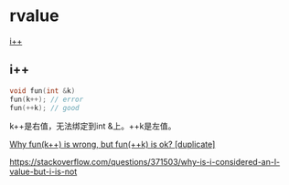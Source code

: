 # rvalue

[i++](#i++)

## i++

```c++
void fun(int &k)
fun(k++); // error
fun(++k); // good
```

k++是右值，无法绑定到int &上。++k是左值。

[Why fun(k++) is wrong, but fun(++k) is ok? [duplicate]](https://stackoverflow.com/questions/63212957/why-funk-is-wrong-but-funk-is-ok)

https://stackoverflow.com/questions/371503/why-is-i-considered-an-l-value-but-i-is-not